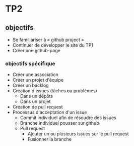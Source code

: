 # TP2

## objectifs

- Se familiariser à « github project »
- Continuer de développer le site du TP1
- Créer une github-page

### objectifs spécifique

- Créer une association
- Créer un projet d'équipe
- Créer un backlog
- Création d'issues (tâches ou problèmes)
  - Dans un dépôts
  - Dans un projet
- Création de pull request
- Processus d'acceptation d'un issue
  - Commit individuel afin de résoudre des issues
  - Branche individuel pousser sur github
  - Pull request
    - Ajouter un ou plusieurs issues sur le pull request
    - Fusionner la branche
